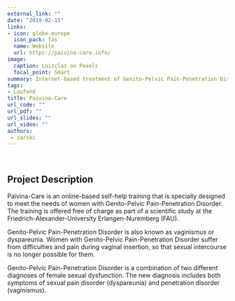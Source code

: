 ```yaml
---
external_link: ""
date: "2019-02-15"
links:
- icon: globe-europe
  icon_pack: fas
  name: Website
  url: https://paivina-care.info/
image:
  caption: Luizclas on Pexels
  focal_point: Smart
summary: Internet-based treatment of Genito-Pelvic Pain-Penetration Disorder in women
tags:
- Laufend
title: Paivina-Care
url_code: ""
url_pdf: ""
url_slides: ""
url_video: ""
authors:
 - zarski
---
```


&nbsp;

## Project Description

Paivina-Care is an online-based self-help training that is specially designed to meet the needs of women with Genito-Pelvic Pain-Penetration Disorder. The training is offered free of charge as part of a scientific study at the Friedrich-Alexander-University Erlangen-Nuremberg (FAU).

Genito-Pelvic Pain-Penetration Disorder is also known as vaginismus or dyspareunia. Women with Genito-Pelvic Pain-Penetration Disorder suffer from difficulties and pain during vaginal insertion, so that sexual intercourse is no longer possible for them.

Genito-Pelvic Pain-Penetration Disorder is a combination of two different diagnoses of female sexual dysfunction. The new diagnosis includes both symptoms of sexual pain disorder (dyspareunia) and penetration disorder (vaginismus).
